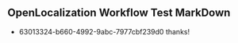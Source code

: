 ## OpenLocalization Workflow Test MarkDown
* 63013324-b660-4992-9abc-7977cbf239d0 thanks!

<!--HONumber=Jul16_HO4-->


